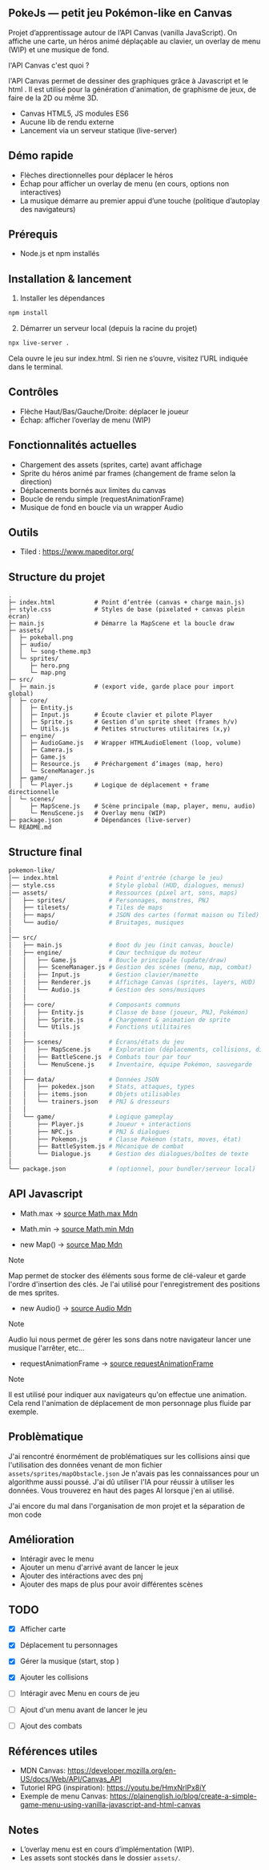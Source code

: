 ## PokeJs — petit jeu Pokémon-like en Canvas

Projet d’apprentissage autour de l’API Canvas (vanilla JavaScript). On affiche une carte, un héros animé déplaçable au clavier, un overlay de menu (WIP) et une musique de fond.

l'API Canvas c'est quoi ?

l'API Canvas permet de dessiner des graphiques grâce à Javascript et le html <canvas>.
Il est utilisé pour la génération d'animation, de graphisme de jeux, de faire de la 2D ou même 3D.

- Canvas HTML5, JS modules ES6
- Aucune lib de rendu externe
- Lancement via un serveur statique (live-server)

## Démo rapide

- Flèches directionnelles pour déplacer le héros
- Échap pour afficher un overlay de menu (en cours, options non interactives)
- La musique démarre au premier appui d’une touche (politique d’autoplay des navigateurs)

## Prérequis

- Node.js et npm installés

## Installation & lancement

1) Installer les dépendances

```bash
npm install
```

2) Démarrer un serveur local (depuis la racine du projet)

```bash
npx live-server .
```

Cela ouvre le jeu sur index.html. Si rien ne s’ouvre, visitez l’URL indiquée dans le terminal.

## Contrôles

- Flèche Haut/Bas/Gauche/Droite: déplacer le joueur
- Échap: afficher l’overlay de menu (WIP)

## Fonctionnalités actuelles

- Chargement des assets (sprites, carte) avant affichage
- Sprite du héros animé par frames (changement de frame selon la direction)
- Déplacements bornés aux limites du canvas
- Boucle de rendu simple (requestAnimationFrame)
- Musique de fond en boucle via un wrapper Audio

## Outils 

- Tiled : https://www.mapeditor.org/

## Structure du projet

```text
.
├─ index.html           # Point d’entrée (canvas + charge main.js)
├─ style.css            # Styles de base (pixelated + canvas plein écran)
├─ main.js              # Démarre la MapScene et la boucle draw
├─ assets/
│  ├─ pokeball.png
│  ├─ audio/
│  │  └─ song-theme.mp3
│  └─ sprites/
│     ├─ hero.png
│     └─ map.png
├─ src/
│  ├─ main.js           # (export vide, garde place pour import global)
│  ├─ core/
│  │  ├─ Entity.js
│  │  ├─ Input.js       # Écoute clavier et pilote Player
│  │  ├─ Sprite.js      # Gestion d’un sprite sheet (frames h/v)
│  │  └─ Utils.js       # Petites structures utilitaires (x,y)
│  ├─ engine/
│  │  ├─ AudioGame.js   # Wrapper HTMLAudioElement (loop, volume)
│  │  ├─ Camera.js
│  │  ├─ Game.js
│  │  ├─ Resource.js    # Préchargement d’images (map, hero)
│  │  └─ SceneManager.js
│  ├─ game/
│  │  └─ Player.js      # Logique de déplacement + frame directionnelle
│  └─ scenes/
│     ├─ MapScene.js    # Scène principale (map, player, menu, audio)
│     └─ MenuScene.js   # Overlay menu (WIP)
├─ package.json         # Dépendances (live-server)
└─ README.md
```

## Structure final 
```graphql
pokemon-like/
│── index.html              # Point d'entrée (charge le jeu)
│── style.css               # Style global (HUD, dialogues, menus)
│── assets/                 # Ressources (pixel art, sons, maps)
│   ├── sprites/            # Personnages, monstres, PNJ
│   ├── tilesets/           # Tiles de maps
│   ├── maps/               # JSON des cartes (format maison ou Tiled)
│   └── audio/              # Bruitages, musiques
│
│── src/
│   ├── main.js             # Boot du jeu (init canvas, boucle)
│   ├── engine/             # Cœur technique du moteur
│   │   ├── Game.js         # Boucle principale (update/draw)
│   │   ├── SceneManager.js # Gestion des scènes (menu, map, combat)
│   │   ├── Input.js        # Gestion clavier/manette
│   │   ├── Renderer.js     # Affichage Canvas (sprites, layers, HUD)
│   │   └── Audio.js        # Gestion des sons/musiques
│   │
│   ├── core/               # Composants communs
│   │   ├── Entity.js       # Classe de base (joueur, PNJ, Pokémon)
│   │   ├── Sprite.js       # Chargement & animation de sprite
│   │   └── Utils.js        # Fonctions utilitaires
│   │
│   ├── scenes/             # Écrans/états du jeu
│   │   ├── MapScene.js     # Exploration (déplacements, collisions, dialogues)
│   │   ├── BattleScene.js  # Combats tour par tour
│   │   └── MenuScene.js    # Inventaire, équipe Pokémon, sauvegarde
│   │
│   ├── data/               # Données JSON
│   │   ├── pokedex.json    # Stats, attaques, types
│   │   ├── items.json      # Objets utilisables
│   │   └── trainers.json   # PNJ & dresseurs
│   │
│   └── game/               # Logique gameplay
│       ├── Player.js       # Joueur + interactions
│       ├── NPC.js          # PNJ & dialogues
│       ├── Pokemon.js      # Classe Pokémon (stats, moves, état)
│       ├── BattleSystem.js # Mécanique de combat
│       └── Dialogue.js     # Gestion des dialogues/boîtes de texte
│
└── package.json            # (optionnel, pour bundler/serveur local)
``` 

## API Javascript

- Math.max -> [source Math.max Mdn](https://developer.mozilla.org/en-US/docs/Web/JavaScript/Reference/Global_Objects/Math/max)

- Math.min -> [source Math.min Mdn](https://developer.mozilla.org/en-US/docs/Web/JavaScript/Reference/Global_Objects/Math/min)

- new Map() -> [source Map Mdn](https://developer.mozilla.org/en-US/docs/Web/JavaScript/Reference/Global_Objects/Map)
>[!NOTE]  
> Map permet de stocker des éléments sous forme de clé-valeur et garde l'ordre d'insertion des clés.
> Je l'ai utilisé pour l'enregistrement des positions de mes sprites.


- new Audio() -> [source Audio Mdn](https://developer.mozilla.org/en-US/docs/Web/API/HTMLAudioElement/Audio)
>[!NOTE]  
> Audio lui nous permet de gérer les sons dans notre navigateur lancer une musique l'arrêter, etc...

- requestAnimationFrame -> [source requestAnimationFrame](https://developer.mozilla.org/en-US/docs/Web/API/Window/requestAnimationFrame)
>[!NOTE]  
> Il est utilisé pour indiquer aux navigateurs qu'on effectue une animation. Cela rend l'animation de déplacement de mon personnage plus fluide par exemple.

## Problèmatique

J'ai rencontré énormément de problématiques sur les collisions ainsi que l'utilisation des données venant de mon fichier `assets/sprites/mapObstacle.json`
Je n'avais pas les connaissances pour un algorithme aussi poussé.
J'ai dû utiliser l'IA pour réussir à utiliser les données. Vous trouverez en haut des pages AI lorsque j'en ai utilisé.

J'ai encore du mal dans l'organisation de mon projet et la séparation de mon code

## Amélioration

- Intéragir avec le menu
- Ajouter un menu d'arrivé avant de lancer le jeux
- Ajouter des intéractions avec des pnj
- Ajouter des maps de plus pour avoir différentes scènes


## TODO 

- [x] Afficher carte
- [x] Déplacement tu personnages
- [x] Gérer la musique (start, stop )
- [x] Ajouter les collisions
- [ ] Intéragir avec Menu en cours de jeu
- [ ] Ajout d'un menu avant de lancer le jeu
- [ ] Ajout des combats


## Références utiles

- MDN Canvas: https://developer.mozilla.org/en-US/docs/Web/API/Canvas_API
- Tutoriel RPG (inspiration): https://youtu.be/HmxNrlPx8iY
- Exemple de menu Canvas: https://plainenglish.io/blog/create-a-simple-game-menu-using-vanilla-javascript-and-html-canvas

## Notes

- L’overlay menu est en cours d’implémentation (WIP).
- Les assets sont stockés dans le dossier `assets/`.